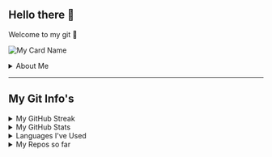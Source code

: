 <h2>Hello there 👋</h2>
    <p>
        Welcome to my git 🤗
        
    
![My Card Name](https://cardivo.vercel.app/api?name=ALONEPHILIC&description=Welcome%20to%20my%20git%20%20&image=https://telegra.ph/file/53895fffeaa1197d1b9dd.jpg/images?q=tbn:ANd9GcR7aMC3bf4bg4l_nhYS2Un9FXbFYcB4T83Shjk8xSUZDh_D61LFpzbpeqLW&s=10?v=4&backgroundColor=%23ecf0f1&instagram=alone.philic&github=Alone-Philic&twitter=@AlonePhilicReal&pattern=leaf&colorPattern=%23eaeaea)

</p>
    
<details close>
    <summary>About Me</summary>
        <ul>
            <li>I'm Akhil Mahesh</li>
            <li>Lives in Trivandrum</li>
            <li>Currently enrolled in a college for my UG in Tanur, Malappuram</li>
            <li>Subscribe My <a href="https://bit.ly/AlonePhilic_YT">YouTube Channel</a></li>
            <li>Follow me on <a href="https://bit.ly/AlonePhilic">Instagram</a></li>
            <li>Follow me on <a href="https://twitter.com/akhi_akxu?t=7C2jl5tTrxIdz_QIuYGslQ&s=09">Twitter</a></a></li>
            <li>My Other <a href="https://linkr.bio/ItzmeAlonePhilic">Links</a></li>
            <li>Contact me via Mail</li>
            <li>Mail ID: akhi.akxu@gmail.com</li>
        </ul>

</details>

---

<h2>My Git Info's</h2>

<details close>
    <summary>My GitHub Streak</summary>

[![Akhil's GitHub Streak](https://github-readme-streak-stats.herokuapp.com/?user=Alone-Philic&theme=chartreuse-dark)](https://github.com/Alone-Philic)

</details>

<details close>
    <summary>My GitHub Stats</summary>

![Akhil's GitHub stats](https://github-readme-stats.vercel.app/api?username=Alone-Philic&show_icons=true&theme=chartreuse-dark)

</details>

<details close>
    <summary>Languages I've Used</summary>

[![Top Langs](https://github-readme-stats.vercel.app/api/top-langs/?username=Alone-Philic&show_icons=true&theme=chartreuse-dark&layout=compact)](https://github.com/Alone-Philic)

</details>

<details close>
    <summary>My Repos so far</summary>
    
<h5>Repositories</h5>
        <ul>
            <li><a href="https://github.com/Alone-Philic/Alone-Philic">My Profile Readme</a></li>
            <li><a href="https://github.com/Alone-Philic/My-Notes">My Notes</a>
            <li><a href="https://github.com/Alone-Philic/Brototype">Notes From Brototype</a> (Private Repo)
        </ul>
    
</details>

<!--
Follow me on Instagram @alone.philic 
https://bit.ly/AlonePhilic
-->
